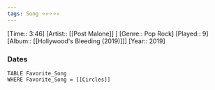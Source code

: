 ```yaml
---
tags: Song ⭐⭐⭐⭐⭐ 
---
```

[Time:: 3:46]
[Artist:: [[Post Malone]] ]
[Genre:: Pop Rock]
[Played:: 9]
[Album:: [[Hollywood's Bleeding (2019)]]]
[Year:: 2019]
### Dates
````dataview
TABLE Favorite_Song
WHERE Favorite_Song = [[Circles]]
````